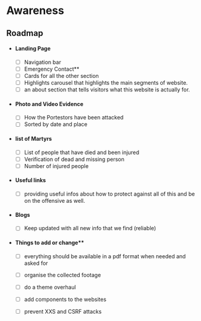# Awareness

## Roadmap

- #### Landing Page
    - [ ] Navigation bar
    - [ ] Emergency Contact** 
    - [ ] Cards for all the other section
    - [ ] Highlights carousel that highlights the main segments of website.
    - [ ] an about section that tells visitors what this website is actually for.

- #### Photo and Video Evidence
    - [ ] How the Portestors have been attacked
    - [ ] Sorted by date and place

- #### list of Martyrs
    - [ ] List of people that have died and been injured 
    - [ ] Verification of dead and missing person
    - [ ] Number of injured people

- #### Useful links
    - [ ] providing useful infos about how to protect against all of this and be on the offensive as well. 

- #### Blogs
    - [ ] Keep updated with all new info that we find (reliable)

- #### Things to add or change**
    - [ ] everything should be available in a pdf format when needed and asked for 
    - [ ] organise the collected footage 
    - [ ] do a theme overhaul 
    - [ ] add components to the websites
    - [ ] prevent XXS and CSRF attacks
    

